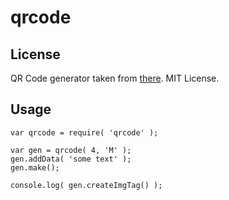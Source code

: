 qrcode
===

License
---

QR Code generator taken from [there][1]. MIT License.

Usage
---

    var qrcode = require( 'qrcode' );

    var gen = qrcode( 4, 'M' );
    gen.addData( 'some text' );
    gen.make();

    console.log( gen.createImgTag() );


   [1]: http://d-project.googlecode.com/svn/trunk/misc/qrcode/js/

